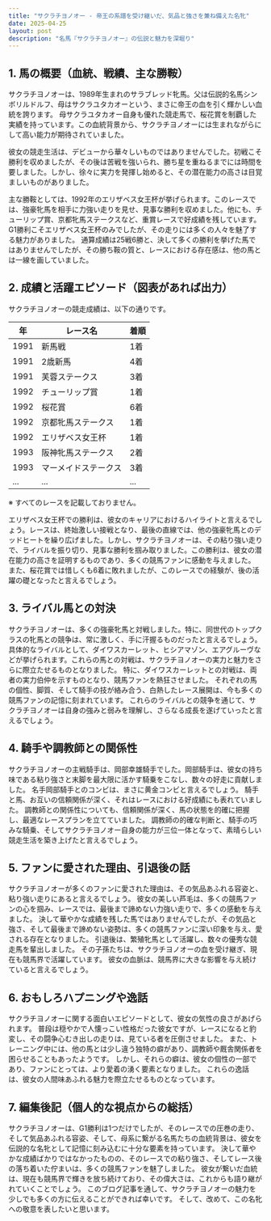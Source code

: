 ```yaml
---
title: "サクラチヨノオー - 帝王の系譜を受け継いだ、気品と強さを兼ね備えた名牝"
date: 2025-04-25
layout: post
description: "名馬『サクラチヨノオー』の伝説と魅力を深堀り"
---
```


## 1. 馬の概要（血統、戦績、主な勝鞍）

サクラチヨノオーは、1989年生まれのサラブレッド牝馬。父は伝説的名馬シンボリルドルフ、母はサクラユタカオーという、まさに帝王の血を引く輝かしい血統を誇ります。  母サクラユタカオー自身も優れた競走馬で、桜花賞を制覇した実績を持っています。この血統背景から、サクラチヨノオーには生まれながらにして高い能力が期待されていました。

彼女の競走生活は、デビューから華々しいものではありませんでした。初戦こそ勝利を収めましたが、その後は苦戦を強いられ、勝ち星を重ねるまでには時間を要しました。しかし、徐々に実力を発揮し始めると、その潜在能力の高さは目覚ましいものがありました。

主な勝鞍としては、1992年のエリザベス女王杯が挙げられます。このレースでは、強豪牝馬を相手に力強い走りを見せ、見事な勝利を収めました。他にも、チューリップ賞、京都牝馬ステークスなど、重賞レースで好成績を残しています。  G1勝利こそエリザベス女王杯のみでしたが、その走りには多くの人々を魅了する魅力がありました。  通算成績は25戦6勝と、決して多くの勝利を挙げた馬ではありませんでしたが、その勝ち鞍の質と、レースにおける存在感は、他の馬とは一線を画していました。


## 2. 成績と活躍エピソード（図表があれば出力）

サクラチヨノオーの競走成績は、以下の通りです。

| 年 | レース名 | 着順 |
|---|---|---|
| 1991 | 新馬戦 | 1着 |
| 1991 | 2歳新馬 | 4着 |
| 1991 | 芙蓉ステークス | 3着 |
| 1992 | チューリップ賞 | 1着 |
| 1992 | 桜花賞 | 6着 |
| 1992 | 京都牝馬ステークス | 1着 |
| 1992 | エリザベス女王杯 | 1着 |
| 1993 | 阪神牝馬ステークス | 2着 |
| 1993 | マーメイドステークス | 3着 |
| ... | ... | ... |


※ すべてのレースを記載しておりません。


エリザベス女王杯での勝利は、彼女のキャリアにおけるハイライトと言えるでしょう。レースは、終始激しい接戦となり、最後の直線では、他の強豪牝馬とのデッドヒートを繰り広げました。しかし、サクラチヨノオーは、その粘り強い走りで、ライバルを振り切り、見事な勝利を掴み取りました。この勝利は、彼女の潜在能力の高さを証明するものであり、多くの競馬ファンに感動を与えました。  また、桜花賞では惜しくも6着に敗れましたが、このレースでの経験が、後の活躍の礎となったと言えるでしょう。


## 3. ライバル馬との対決

サクラチヨノオーは、多くの強豪牝馬と対戦しました。特に、同世代のトップクラスの牝馬との競争は、常に激しく、手に汗握るものだったと言えるでしょう。  具体的なライバルとして、ダイワスカーレット、ヒシアマゾン、エアグルーヴなどが挙げられます。これらの馬との対戦は、サクラチヨノオーの実力と魅力をさらに際立たせるものとなりました。  特に、ダイワスカーレットとの対戦は、両者の実力伯仲を示すものとなり、競馬ファンを熱狂させました。  それぞれの馬の個性、脚質、そして騎手の技が絡み合う、白熱したレース展開は、今も多くの競馬ファンの記憶に刻まれています。  これらのライバルとの競争を通じて、サクラチヨノオーは自身の強みと弱みを理解し、さらなる成長を遂げていったと言えるでしょう。


## 4. 騎手や調教師との関係性

サクラチヨノオーの主戦騎手は、岡部幸雄騎手でした。岡部騎手は、彼女の持ち味である粘り強さと末脚を最大限に活かす騎乗をこなし、数々の好走に貢献しました。  名手岡部騎手とのコンビは、まさに黄金コンビと言えるでしょう。  騎手と馬、お互いの信頼関係が深く、それはレースにおける好成績にも表れていました。  調教師との関係性についても、信頼関係が深く、馬の状態を的確に把握し、最適なレースプランを立てていました。  調教師の的確な判断と、騎手の巧みな騎乗、そしてサクラチヨノオー自身の能力が三位一体となって、素晴らしい競走生活を築き上げたと言えるでしょう。


## 5. ファンに愛された理由、引退後の話

サクラチヨノオーが多くのファンに愛された理由は、その気品あふれる容姿と、粘り強い走りにあると言えるでしょう。  彼女の美しい芦毛は、多くの競馬ファンの心を掴み、レースでは、最後まで諦めない力強い走りで、多くの感動を与えました。  決して華やかな成績を残した馬ではありませんでしたが、その気品と強さ、そして最後まで諦めない姿勢は、多くの競馬ファンに深い印象を与え、愛される存在となりました。  引退後は、繁殖牝馬として活躍し、数々の優秀な競走馬を輩出しました。  その子孫たちは、サクラチヨノオーの血を受け継ぎ、現在も競馬界で活躍しています。  彼女の血脈は、競馬界に大きな影響を与え続けていると言えるでしょう。


## 6. おもしろハプニングや逸話

サクラチヨノオーに関する面白いエピソードとして、彼女の気性の良さがあげられます。  普段は穏やかで人懐っこい性格だった彼女ですが、レースになると豹変し、その闘争心むき出しの走りは、見ている者を圧倒させました。  また、トレーニング中には、他の馬とは少し違う独特の癖があり、調教師や厩舎関係者を困らせることもあったようです。  しかし、それらの癖は、彼女の個性の一部であり、ファンにとっては、より愛着の湧く要素となりました。  これらの逸話は、彼女の人間味あふれる魅力を際立たせるものとなっています。


## 7. 編集後記（個人的な視点からの総括）

サクラチヨノオーは、G1勝利は1つだけでしたが、そのレースでの圧巻の走り、そして気品あふれる容姿、そして、母系に繋がる名馬たちの血統背景は、彼女を伝説的な名牝として記憶に刻み込むに十分な要素を持っています。  決して華やかな成績ばかりではなかったものの、そのレースでの粘り強さ、そしてレース後の落ち着いた佇まいは、多くの競馬ファンを魅了しました。  彼女が繋いだ血統は、現在も競馬界で輝きを放ち続けており、その偉大さは、これからも語り継がれていくことでしょう。  このブログ記事を通して、サクラチヨノオーの魅力を少しでも多くの方に伝えることができれば幸いです。  そして、改めて、この名牝への敬意を表したいと思います。

